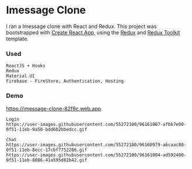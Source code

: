 # Imessage Clone
I ran a Imessage clone with React and Redux. 
This project was bootstrapped with [Create React App](https://github.com/facebook/create-react-app), using the [Redux](https://redux.js.org/) and [Redux Toolkit](https://redux-toolkit.js.org/) template.

### Used
    ReactJS + Hooks
    Redux
    Material UI
    Firebase - FireStore, Authentication, Hosting

### Demo
https://imessage-clone-82f9c.web.app

    Login
    https://user-images.githubusercontent.com/55272100/96161007-afbb7e00-0f51-11eb-9a50-bdd6b2bbedcc.gif

    Chat
    https://user-images.githubusercontent.com/55272100/96160979-a6caac80-0f51-11eb-8ecc-17cbf7752206.gif
    https://user-images.githubusercontent.com/55272100/96161004-ad592400-0f51-11eb-8086-41a595d82b42.gif

